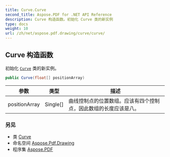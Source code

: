 ```yaml
---
title: Curve.Curve
second_title: Aspose.PDF for .NET API Reference
description: Curve 构造函数。初始化 Curve 类的新实例
type: docs
weight: 10
url: /zh/net/aspose.pdf.drawing/curve/curve/
---
```

## Curve 构造函数

初始化 [`Curve`](../) 类的新实例。

```csharp
public Curve(float[] positionArray)
```

| 参数 | 类型 | 描述 |
| --- | --- | --- |
| positionArray | Single[] | 曲线控制点的位置数组。应该有四个控制点，因此数组的长度应该是八。 |

### 另见

* 类 [Curve](../)
* 命名空间 [Aspose.Pdf.Drawing](../../../aspose.pdf.drawing/)
* 程序集 [Aspose.PDF](../../../)
